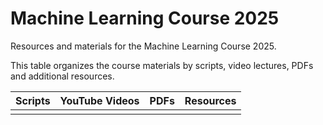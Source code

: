# Machine Learning Course 2025

Resources and materials for the Machine Learning Course 2025.

This table organizes the course materials by scripts, video lectures, PDFs and additional resources.

| Scripts | YouTube Videos | PDFs | Resources |
|--------|---------------|------|-----------|
|        |               |      |           |
